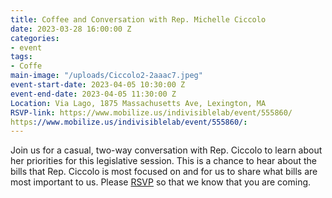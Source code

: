 ```yaml
---
title: Coffee and Conversation with Rep. Michelle Ciccolo
date: 2023-03-28 16:00:00 Z
categories:
- event
tags:
- Coffe
main-image: "/uploads/Ciccolo2-2aaac7.jpeg"
event-start-date: 2023-04-05 10:30:00 Z
event-end-date: 2023-04-05 11:30:00 Z
Location: Via Lago, 1875 Massachusetts Ave, Lexington, MA
RSVP-link: https://www.mobilize.us/indivisiblelab/event/555860/
https://www.mobilize.us/indivisiblelab/event/555860/: 
---
```


Join us for a casual, two-way conversation with Rep. Ciccolo to learn about her priorities for this legislative session. This is a chance to hear about the bills that Rep. Ciccolo is most focused on and for us to share what bills are most important to us. Please [RSVP](https://www.mobilize.us/indivisiblelab/event/555860/) so that we know that you are coming.